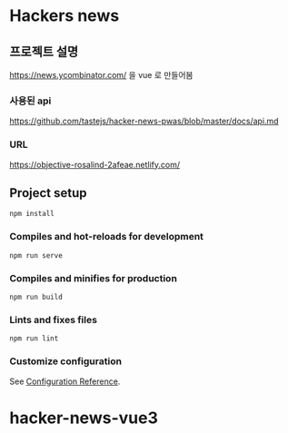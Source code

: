 # Hackers news 

## 프로젝트 설명

https://news.ycombinator.com/ 을 vue 로 만들어봄

### 사용된 api 
https://github.com/tastejs/hacker-news-pwas/blob/master/docs/api.md

### URL
https://objective-rosalind-2afeae.netlify.com/

## Project setup
```
npm install
```

### Compiles and hot-reloads for development
```
npm run serve
```

### Compiles and minifies for production
```
npm run build
```

### Lints and fixes files
```
npm run lint
```

### Customize configuration
See [Configuration Reference](https://cli.vuejs.org/config/).
# hacker-news-vue3
